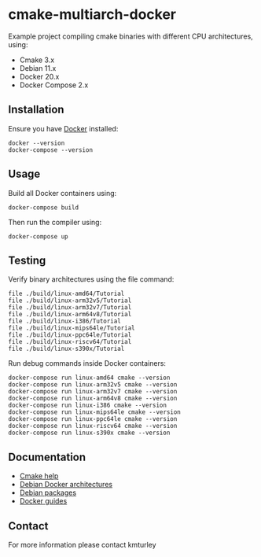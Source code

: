 # cmake-multiarch-docker

Example project compiling cmake binaries with different CPU architectures, using:

* Cmake 3.x
* Debian 11.x
* Docker 20.x
* Docker Compose 2.x


## Installation

Ensure you have [Docker](https://www.docker.com) installed:

    docker --version
    docker-compose --version


## Usage

Build all Docker containers using:

    docker-compose build

Then run the compiler using:

    docker-compose up


## Testing

Verify binary architectures using the file command:

    file ./build/linux-amd64/Tutorial
    file ./build/linux-arm32v5/Tutorial
    file ./build/linux-arm32v7/Tutorial
    file ./build/linux-arm64v8/Tutorial
    file ./build/linux-i386/Tutorial
    file ./build/linux-mips64le/Tutorial
    file ./build/linux-ppc64le/Tutorial
    file ./build/linux-riscv64/Tutorial
    file ./build/linux-s390x/Tutorial

Run debug commands inside Docker containers:

    docker-compose run linux-amd64 cmake --version
    docker-compose run linux-arm32v5 cmake --version
    docker-compose run linux-arm32v7 cmake --version
    docker-compose run linux-arm64v8 cmake --version
    docker-compose run linux-i386 cmake --version
    docker-compose run linux-mips64le cmake --version
    docker-compose run linux-ppc64le cmake --version
    docker-compose run linux-riscv64 cmake --version
    docker-compose run linux-s390x cmake --version


## Documentation

* [Cmake help](https://cmake.org/cmake/help/latest)
* [Debian Docker architectures](https://hub.docker.com/_/debian)
* [Debian packages](https://packages.debian.org/stable)
* [Docker guides](https://docs.docker.com)


## Contact

For more information please contact kmturley
